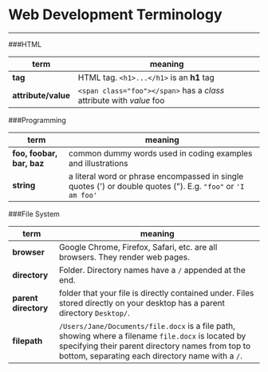 # Web Development Terminology


---
###HTML

| term | meaning|
| -- | -- |
| **tag** |  HTML tag. `<h1>...</h1>` is an **h1** tag |
| **attribute/value** | `<span class="foo"></span>` has a *class* attribute with *value* foo |


###Programming

| term | meaning|
| -- | -- |
| **foo, foobar, bar, baz** | common dummy words used in coding examples and illustrations |
| **string** | a literal word or phrase encompassed in single quotes (') or double quotes ("). E.g. `"foo"` or `'I am foo'` |


###File System

| term | meaning|
| -- | -- |
| **browser**| Google Chrome, Firefox, Safari, etc. are all browsers. They render web pages. |
| **directory** | Folder. Directory names have a `/` appended at the end. |
| **parent directory** | folder that your file is directly contained under. Files stored directly on your desktop has a parent directory `Desktop/`. |
| **filepath** |   `/Users/Jane/Documents/file.docx` is a file path, showing where a filename `file.docx` is located by specifying their parent directory names from top to bottom, separating each directory name with a `/`. |

